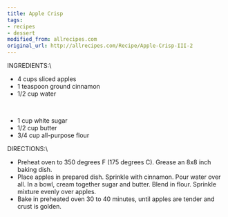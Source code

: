```yaml
---
title: Apple Crisp
tags:
- recipes
- dessert
modified_from: allrecipes.com
original_url: http://allrecipes.com/Recipe/Apple-Crisp-III-2
---
```

INGREDIENTS:\

-   4 cups sliced apples
-   1 teaspoon ground cinnamon
-   1/2 cup water

&nbsp;

-   1 cup white sugar
-   1/2 cup butter
-   3/4 cup all-purpose flour

DIRECTIONS:\

-   Preheat oven to 350 degrees F (175 degrees C). Grease an 8x8 inch baking dish.
-   Place apples in prepared dish. Sprinkle with cinnamon. Pour water over all. In a bowl, cream together sugar and butter. Blend in flour. Sprinkle mixture evenly over apples.
-   Bake in preheated oven 30 to 40 minutes, until apples are tender and crust is golden.